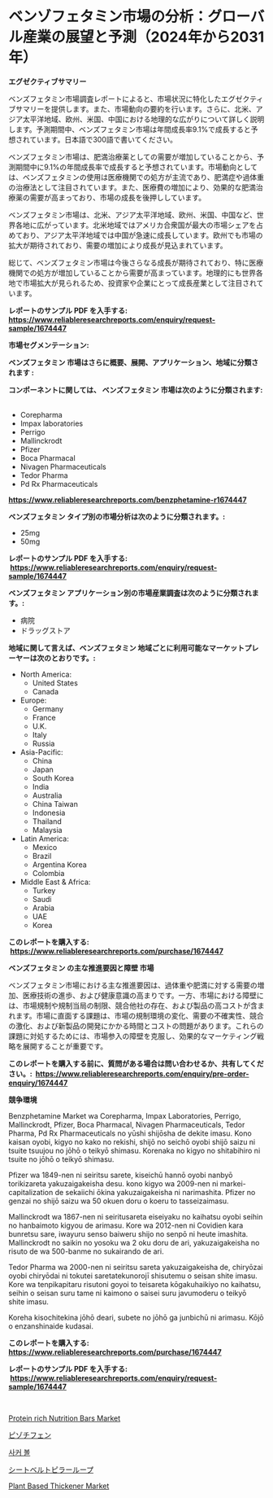 <p><h1>ベンゾフェタミン市場の分析：グローバル産業の展望と予測（2024年から2031年）</h1></p><p><strong>エグゼクティブサマリー</strong></p>
<p><p>ベンズフェタミン市場調査レポートによると、市場状況に特化したエグゼクティブサマリーを提供します。また、市場動向の要約を行います。さらに、北米、アジア太平洋地域、欧州、米国、中国における地理的な広がりについて詳しく説明します。予測期間中、ベンズフェタミン市場は年間成長率9.1%で成長すると予想されています。日本語で300語で書いてください。</p><p>ベンズフェタミン市場は、肥満治療薬としての需要が増加していることから、予測期間中に9.1%の年間成長率で成長すると予想されています。市場動向としては、ベンズフェタミンの使用は医療機関での処方が主流であり、肥満症や過体重の治療法として注目されています。また、医療費の増加により、効果的な肥満治療薬の需要が高まっており、市場の成長を後押ししています。</p><p>ベンズフェタミン市場は、北米、アジア太平洋地域、欧州、米国、中国など、世界各地に広がっています。北米地域ではアメリカ合衆国が最大の市場シェアを占めており、アジア太平洋地域では中国が急速に成長しています。欧州でも市場の拡大が期待されており、需要の増加により成長が見込まれています。</p><p>総じて、ベンズフェタミン市場は今後さらなる成長が期待されており、特に医療機関での処方が増加していることから需要が高まっています。地理的にも世界各地で市場拡大が見られるため、投資家や企業にとって成長産業として注目されています。</p></p>
<p><strong>レポートのサンプル PDF を入手する: <a href="https://www.reliableresearchreports.com/enquiry/request-sample/1674447">https://www.reliableresearchreports.com/enquiry/request-sample/1674447</a></strong></p>
<p><strong>市場セグメンテーション:</strong></p>
<p><strong> ベンズフェタミン 市場はさらに概要、展開、アプリケーション、地域に分類されます :</strong></p>
<p><strong>コンポーネントに関しては、 ベンズフェタミン 市場は次のように分類されます: &nbsp;</strong></p>
<p><ul><li>Corepharma</li><li>Impax laboratories</li><li>Perrigo</li><li>Mallinckrodt</li><li>Pfizer</li><li>Boca Pharmacal</li><li>Nivagen Pharmaceuticals</li><li>Tedor Pharma</li><li>Pd Rx Pharmaceuticals</li></ul></p>
<p><strong><a href="https://www.reliableresearchreports.com/benzphetamine-r1674447">https://www.reliableresearchreports.com/benzphetamine-r1674447</a></strong></p>
<p><strong> ベンズフェタミン タイプ別の市場分析は次のように分類されます。:</strong></p>
<p><ul><li>25mg</li><li>50mg</li></ul></p>
<p><strong>レポートのサンプル PDF を入手する: &nbsp;<a href="https://www.reliableresearchreports.com/enquiry/request-sample/1674447">https://www.reliableresearchreports.com/enquiry/request-sample/1674447</a></strong></p>
<p><strong> ベンズフェタミン アプリケーション別の市場産業調査は次のように分類されます。:</strong></p>
<p><ul><li>病院</li><li>ドラッグストア</li></ul></p>
<p><strong>地域に関して言えば、ベンズフェタミン 地域ごとに利用可能なマーケットプレーヤーは次のとおりです。:</strong></p>
<p><ul>
    <li>
        North America:
        <ul>
            <li>United States</li>
            <li>Canada</li>
        </ul>
    </li>
    <li>
        Europe:
        <ul>
            <li>Germany</li>
            <li>France</li>
            <li>U.K.</li>
            <li>Italy</li>
            <li>Russia</li>
        </ul>
    </li>
    <li>
        Asia-Pacific:
        <ul>
            <li>China</li>
            <li>Japan</li>
            <li>South Korea</li>
            <li>India</li>
            <li>Australia</li>
            <li>China Taiwan</li>
            <li>Indonesia</li>
            <li>Thailand</li>
            <li>Malaysia</li>
        </ul>
    </li>
    <li>
        Latin America:
        <ul>
            <li>Mexico</li>
            <li>Brazil</li>
            <li>Argentina Korea</li>
            <li>Colombia</li>
        </ul>
    </li>
    <li>
        Middle East & Africa:
        <ul>
            <li>Turkey</li>
            <li>Saudi</li>
            <li>Arabia</li>
            <li>UAE</li>
            <li>Korea</li>
        </ul>
    </li>
    </ul></p>
<p><strong>このレポートを購入する: &nbsp;<a href="https://www.reliableresearchreports.com/purchase/1674447">https://www.reliableresearchreports.com/purchase/1674447</a></strong></p>
<p><strong>ベンズフェタミン の主な推進要因と障壁 市場</strong></p>
<p><p>ベンズフェタミン市場における主な推進要因は、過体重や肥満に対する需要の増加、医療技術の進歩、および健康意識の高まりです。一方、市場における障壁には、市場規制や規制当局の制限、競合他社の存在、および製品の高コストが含まれます。市場に直面する課題は、市場の規制環境の変化、需要の不確実性、競合の激化、および新製品の開発にかかる時間とコストの問題があります。これらの課題に対処するためには、市場参入の障壁を克服し、効果的なマーケティング戦略を展開することが重要です。</p></p>
<p><strong>このレポートを購入する前に、質問がある場合は問い合わせるか、共有してください。:&nbsp; <a href="https://www.reliableresearchreports.com/enquiry/pre-order-enquiry/1674447">https://www.reliableresearchreports.com/enquiry/pre-order-enquiry/1674447</a></strong></p>
<p><strong>競争環境</strong></p>
<p><p>Benzphetamine Market wa Corepharma, Impax Laboratories, Perrigo, Mallinckrodt, Pfizer, Boca Pharmacal, Nivagen Pharmaceuticals, Tedor Pharma, Pd Rx Pharmaceuticals no yūshi shijōsha de dekite imasu. Kono kaisan oyobi, kigyo no kako no rekishi, shijō no seichō oyobi shijō saizu ni tsuite tsuujou no jōhō o teikyō shimasu. Korenaka no kigyo no shitabihiro ni tsuite no jōhō o teikyō shimasu.</p><p>Pfizer wa 1849-nen ni seiritsu sarete, kiseichū hannō oyobi nanbyō torikizareta yakuzaigakeisha desu. kono kigyo wa 2009-nen ni markei-capitalization de sekaiichi ōkina yakuzaigakeisha ni narimashita. Pfizer no genzai no shijō saizu wa 50 okuen doru o koeru to tasseizaimasu.</p><p>Mallinckrodt wa 1867-nen ni seiritusareta eiseiyaku no kaihatsu oyobi seihin no hanbaimoto kigyou de arimasu. Kore wa 2012-nen ni Covidien kara bunretsu sare, iwayuru senso baiweru shijo no senpō ni heute imashita. Mallinckrodt no saikin no yosoku wa 2 oku doru de ari, yakuzaigakeisha no risuto de wa 500-banme no sukairando de ari.</p><p>Tedor Pharma wa 2000-nen ni seiritsu sareta yakuzaigakeisha de, chiryōzai oyobi chiryōdai ni tokutei saretatekunorojī shisutemu o seisan shite imasu. Kore wa tenpikapitaru risutoni goyoi to teisareta kōgakuhaikiyo no kaihatsu, seihin o seisan suru tame ni kaimono o saisei suru javumoderu o teikyō shite imasu.</p><p>Koreha kisochitekina jōhō deari, subete no jōhō ga junbichū ni arimasu. Kōjō o enzanshinaide kudasai.</p></p>
<p><strong>このレポートを購入する: &nbsp; <a href="https://www.reliableresearchreports.com/purchase/1674447">https://www.reliableresearchreports.com/purchase/1674447</a></strong></p>
<p><strong>レポートのサンプル PDF を入手する: &nbsp;<a href="https://www.reliableresearchreports.com/enquiry/request-sample/1674447">https://www.reliableresearchreports.com/enquiry/request-sample/1674447</a></strong><strong></strong></p>
<p>&nbsp;</p>
<p><p><a href="https://github.com/julyju69/Market-Research-Report-List-2/blob/main/protein-rich-nutrition-bars-market.md">Protein rich Nutrition Bars Market</a></p><p><a href="https://github.com/AaronVargas43/Market-Research-Report-List-1/blob/main/770203720172.md">ピゾチフェン</a></p><p><a href="https://github.com/sougarounis/Market-Research-Report-List-3/blob/main/743138618412.md">사커 볼</a></p><p><a href="https://medium.com/@jacksonwiza1924/%E3%82%B7%E3%83%BC%E3%83%88%E3%83%99%E3%83%AB%E3%83%88%E3%83%94%E3%83%A9%E3%83%BC%E3%83%AB%E3%83%AB%E3%83%BC%E3%83%97%E3%81%AE%E5%B8%82%E5%A0%B4%E8%A6%8F%E6%A8%A1%E3%81%A8%E5%B8%82%E5%A0%B4%E5%8B%95%E5%90%91-%E5%AE%8C%E5%85%A8%E3%81%AA%E6%A5%AD%E7%95%8C%E6%A6%82%E8%A6%81-2024%E5%B9%B4%E3%81%8B%E3%82%892031%E5%B9%B4%E3%81%BE%E3%81%A7-3022649d8ce6">シートベルトピラーループ</a></p><p><a href="https://github.com/gdfhhhj/Market-Research-Report-List-4/blob/main/plant-based-thickener-market.md">Plant Based Thickener Market</a></p></p>